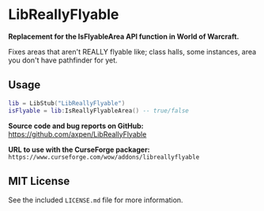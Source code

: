 # LibReallyFlyable

**Replacement for the IsFlyableArea API function in World of Warcraft.**

Fixes areas that aren't REALLY flyable like; class halls, some instances, area you don't have pathfinder for yet.

## Usage

```lua
lib = LibStub("LibReallyFlyable")
isFlyable = lib:IsReallyFlyableArea() -- true/false
```

**Source code and bug reports on GitHub:**
<https://github.com/axpen/LibReallyFlyable>

**URL to use with the CurseForge packager:**
`https://www.curseforge.com/wow/addons/libreallyflyable`

## MIT License

See the included `LICENSE.md` file for more information.
